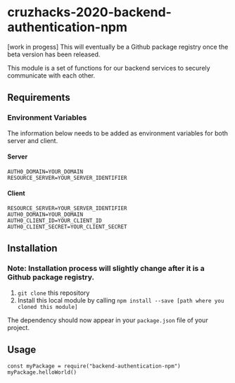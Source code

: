 # cruzhacks-2020-backend-authentication-npm

[work in progess] This will eventually be a Github package registry once the beta version has been released. 

This module is a set of functions for our backend services to securely communicate with each other.

## Requirements

### Environment Variables

The information below needs to be added as environment variables for both server and client.

#### Server
```
AUTH0_DOMAIN=YOUR_DOMAIN
RESOURCE_SERVER=YOUR_SERVER_IDENTIFIER
```

#### Client
```
RESOURCE_SERVER=YOUR_SERVER_IDENTIFIER
AUTH0_DOMAIN=YOUR_DOMAIN
AUTH0_CLIENT_ID=YOUR_CLIENT_ID
AUTH0_CLIENT_SECRET=YOUR_CLIENT_SECRET
```

## Installation

### Note: Installation process will slightly change after it is a Github package registry.

1. `git clone` this repository
2. Install this local module by calling `npm install --save [path where you cloned this module]`

The dependency should now appear in your `package.json` file of your project.

## Usage
```
const myPackage = require("backend-authentication-npm")
myPackage.helloWorld()
```